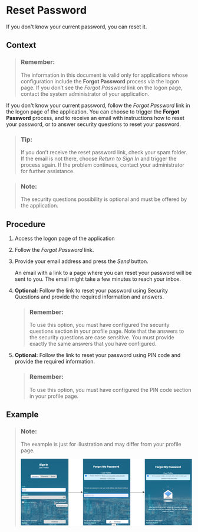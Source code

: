 <!-- loioc821f3fdc558465db6950399672090e7 -->

# Reset Password

If you don't know your current password, you can reset it.



## Context

> ### Remember:  
> The information in this document is valid only for applications whose configuration include the **Forgot Password** process via the logon page. If you don’t see the *Forgot Password* link on the logon page, contact the system administrator of your application.

If you don't know your current password, follow the *Forgot Password* link in the logon page of the application. You can choose to trigger the **Forgot Password** process, and to receive an email with instructions how to reset your password, or to answer security questions to reset your password.

> ### Tip:  
> If you don’t receive the reset password link, check your spam folder. If the email is not there, choose *Return to Sign In* and trigger the process again. If the problem continues, contact your administrator for further assistance.

> ### Note:  
> The security questions possibility is optional and must be offered by the application.



## Procedure

1.  Access the logon page of the application

2.  Follow the *Forgot Password* link.

3.  Provide your email address and press the *Send* button.

    An email with a link to a page where you can reset your password will be sent to you. The email might take a few minutes to reach your inbox.

4.  **Optional:** Follow the link to reset your password using Security Questions and provide the required information and answers.

    > ### Remember:  
    > To use this option, you must have configured the security questions section in your profile page. Note that the answers to the security questions are case sensitive. You must provide exactly the same answers that you have configured.

5.  **Optional:** Follow the link to reset your password using PIN code and provide the required information.

    > ### Remember:  
    > To use this option, you must have configured the PIN code section in your profile page.




## Example

> ### Note:  
> The example is just for illustration and may differ from your profile page.
> 
> ![](images/Forgot_Password_86bde48.png)

